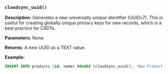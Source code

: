 ### `cloudsync_uuid()`

**Description:** Generates a new universally unique identifier (UUIDv7). This is useful for creating globally unique primary keys for new records, which is a best practice for CRDTs.

**Parameters:** None.

**Returns:** A new UUID as a TEXT value.

**Example:**

```sql
INSERT INTO products (id, name) VALUES (cloudsync_uuid(), 'New Product');
```